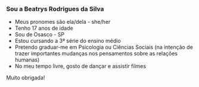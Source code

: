 ### Sou a Beatrys Rodrigues da Silva

- Meus pronomes são ela/dela - she/her
- Tenho 17 anos de idade
- Sou de Osasco - SP
- Estou cursando a 3ª série do ensino médio
- Pretendo graduar-me em Psicologia ou Ciências Sociais (na intenção de trazer importantes mudanças nos pensamentos sobre as relações humanas)
- No meu tempo livre, gosto de dançar e assistir filmes

Muito obrigada!
